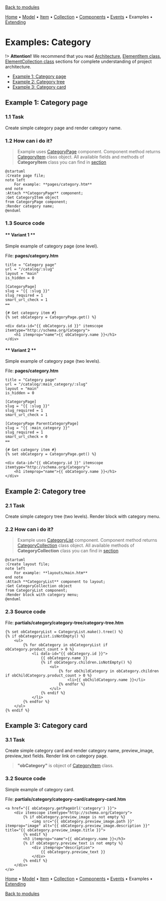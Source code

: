 [Back to modules](modules/home.md)

[Home](modules/category/home.md)
• [Model](modules/category/model/model.md)
• [Item](modules/category/item/item.md)
• [Collection](modules/category/collection/collection.md)
• [Components](modules/category/component/component.md)
• [Events](modules/category/event/event.md)
• Examples
• [Extending](modules/category/extending/extending.md)

# Examples: Category

!> **Attention!** We recommend that you read [Architecture](home.md#architecture), [ElementItem class](item-class/item-class.md),
[ElementCollection class](collection-class/collection-class.md) sections for complete understanding of  project architecture.

* [Example 1: Category page](#example-1-category-page)
* [Example 2: Category tree](#example-2-category-tree)
* [Example 3: Category card](#example-3-category-card)

## Example 1: Category page

### 1.1 Task

Create simple category page and render category name.

### 1.2 How can i do it?

> Example uses [CategoryPage](modules/category/component/component.md#categorypage) component.
Component method returns [CategoryItem](modules/category/item/item.md#categoryitem) class object.
All available fields and methods of **CategoryItem** class you can find in [section](modules/category/item/item.md#categoryitem)

```plantuml
@startuml
:Create page file;
note left
    For example: **pages/category.htm**
end note
:Attach **CategoryPage** component;
:Get CategoryItem object
from CategoryPage component;
:Render category name;
@enduml
```

### 1.3 Source code
<!-- tabs:start -->

#### ** Variant 1 **

Simple example of category page (one level).

File: **pages/category.htm**
```twig
title = "Category page"
url = "/catalog/:slug"
layout = "main"
is_hidden = 0

[CategoryPage]
slug = "{{ :slug }}"
slug_required = 1
smart_url_check = 1
==

{# Get category item #}
{% set obCategory = CategoryPage.get() %}

<div data-id="{{ obCategory.id }}" itemscope itemtype="http://schema.org/Category">
    <h1 itemprop="name">{{ obCategory.name }}</h1>
</div>
```
#### ** Variant 2 **

Simple example of category page (two levels).

File: **pages/category.htm**
```twig
title = "Category page"
url = "/catalog/:main_category/:slug"
layout = "main"
is_hidden = 0

[CategoryPage]
slug = "{{ :slug }}"
slug_required = 1
smart_url_check = 1

[CategoryPage ParentCategoryPage]
slug = "{{ :main_category }}"
slug_required = 1
smart_url_check = 0
==

{# Get category item #}
{% set obCategory = CategoryPage.get() %}

<div data-id="{{ obCategory.id }}" itemscope itemtype="http://schema.org/Category">
    <h1 itemprop="name">{{ obCategory.name }}</h1>
</div>
```
<!-- tabs:end -->

## Example 2: Category tree

### 2.1 Task

Create simple category tree (two levels).
Render block with category menu.

### 2.2 How can i do it?

> Example uses [CategoryList](modules/category/component/component.md#categorylist) component.
Component method returns [CategoryCollection](modules/category/collection/collection.md#categorycollection) class object.
All available methods of **CategoryCollection** class you can find in [section](modules/category/collection/collection.md#categorycollection)

```plantuml
@startuml
:Create layout file;
note left
    For example: **layouts/main.htm**
end note
:Attach **CategoryList** component to layout;
:Get CategoryCollection object
from CategoryList component;
:Render block with category menu;
@enduml
```

### 2.3 Source code

File: **partials/category/category-tree/category-tree.htm**
```twig
{% set obCategoryList = CategoryList.make().tree() %}
{% if obCategoryList.isNotEmpty() %}
    <ul>
        {% for obCategory in obCategoryList if obCategory.product_count > 0 %}
            <li data-id="{{ obCategory.id }}">
                {{ obCategory.name }}
                {% if obCategory.children.isNotEmpty() %}
                    <ul>
                        {% for obChildCategory in obCategory.children if obChildCategory.product_count > 0 %}
                            <li>{{ obChildCategory.name }}</li>
                        {% endfor %}
                    </ul>
                {% endif %}
            </li>
        {% endfor %}
    </ul>
{% endif %}
```

## Example 3: Category card

### 3.1 Task

Create simple category card and render category name, preview_image, preview_text fields.
Render link on category page.

> **"obCategory"** is object of [CategoryItem](modules/category/item/item.md#categoryitem) class.

### 3.2 Source code

Simple example of category card.

File: **partials/category/category-card/category-card.htm**
```twig
<a href="{{ obCategory.getPageUrl('category') }}">
    <div itemscope itemtype="http://schema.org/Category">
        {% if obCategory.preview_image is not empty %}
            <img src="{{ obCategory.preview_image.path }}" itemprop="image" alt="{{ obCategory.preview_image.description }}" title="{{ obCategory.preview_image.title }}">
        {% endif %}
        <h3 itemprop="name">{{ obCategory.name }}</h3>
        {% if obCategory.preview_text is not empty %}
            <div itemprop="description">
                {{ obCategory.preview_text }}
            </div>
        {% endif %}
    </div>
</a>
```

[Home](modules/category/home.md)
• [Model](modules/category/model/model.md)
• [Item](modules/category/item/item.md)
• [Collection](modules/category/collection/collection.md)
• [Components](modules/category/component/component.md)
• [Events](modules/category/event/event.md)
• Examples
• [Extending](modules/category/extending/extending.md)

[Back to modules](modules/home.md)
